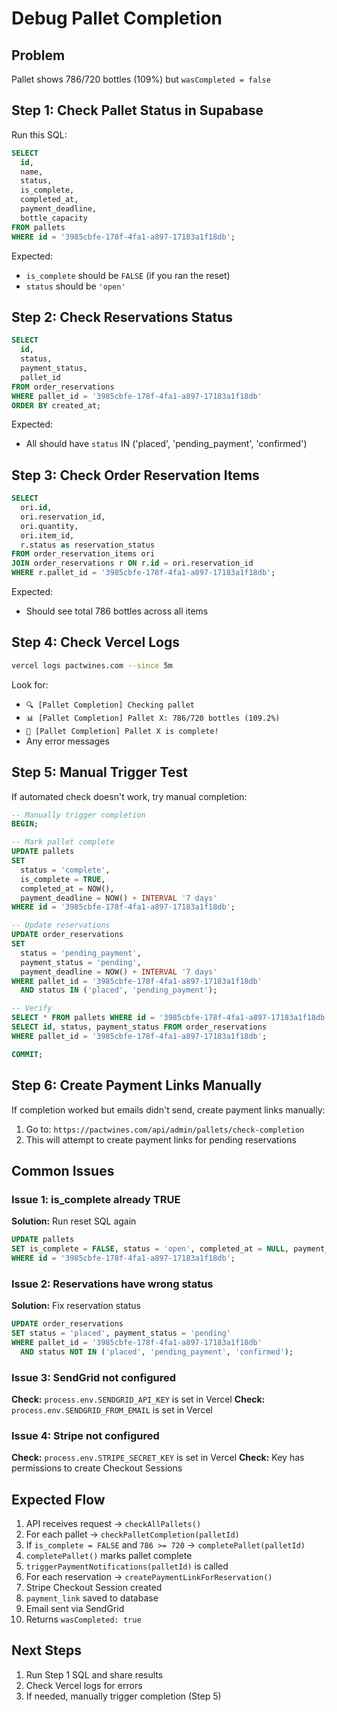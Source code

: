 # Debug Pallet Completion

## Problem

Pallet shows 786/720 bottles (109%) but `wasCompleted = false`

## Step 1: Check Pallet Status in Supabase

Run this SQL:

```sql
SELECT
  id,
  name,
  status,
  is_complete,
  completed_at,
  payment_deadline,
  bottle_capacity
FROM pallets
WHERE id = '3985cbfe-178f-4fa1-a897-17183a1f18db';
```

Expected:

- `is_complete` should be `FALSE` (if you ran the reset)
- `status` should be `'open'`

## Step 2: Check Reservations Status

```sql
SELECT
  id,
  status,
  payment_status,
  pallet_id
FROM order_reservations
WHERE pallet_id = '3985cbfe-178f-4fa1-a897-17183a1f18db'
ORDER BY created_at;
```

Expected:

- All should have `status` IN ('placed', 'pending_payment', 'confirmed')

## Step 3: Check Order Reservation Items

```sql
SELECT
  ori.id,
  ori.reservation_id,
  ori.quantity,
  ori.item_id,
  r.status as reservation_status
FROM order_reservation_items ori
JOIN order_reservations r ON r.id = ori.reservation_id
WHERE r.pallet_id = '3985cbfe-178f-4fa1-a897-17183a1f18db';
```

Expected:

- Should see total 786 bottles across all items

## Step 4: Check Vercel Logs

```bash
vercel logs pactwines.com --since 5m
```

Look for:

- `🔍 [Pallet Completion] Checking pallet`
- `📊 [Pallet Completion] Pallet X: 786/720 bottles (109.2%)`
- `🎉 [Pallet Completion] Pallet X is complete!`
- Any error messages

## Step 5: Manual Trigger Test

If automated check doesn't work, try manual completion:

```sql
-- Manually trigger completion
BEGIN;

-- Mark pallet complete
UPDATE pallets
SET
  status = 'complete',
  is_complete = TRUE,
  completed_at = NOW(),
  payment_deadline = NOW() + INTERVAL '7 days'
WHERE id = '3985cbfe-178f-4fa1-a897-17183a1f18db';

-- Update reservations
UPDATE order_reservations
SET
  status = 'pending_payment',
  payment_status = 'pending',
  payment_deadline = NOW() + INTERVAL '7 days'
WHERE pallet_id = '3985cbfe-178f-4fa1-a897-17183a1f18db'
  AND status IN ('placed', 'pending_payment');

-- Verify
SELECT * FROM pallets WHERE id = '3985cbfe-178f-4fa1-a897-17183a1f18db';
SELECT id, status, payment_status FROM order_reservations
WHERE pallet_id = '3985cbfe-178f-4fa1-a897-17183a1f18db';

COMMIT;
```

## Step 6: Create Payment Links Manually

If completion worked but emails didn't send, create payment links manually:

1. Go to: `https://pactwines.com/api/admin/pallets/check-completion`
2. This will attempt to create payment links for pending reservations

## Common Issues

### Issue 1: is_complete already TRUE

**Solution:** Run reset SQL again

```sql
UPDATE pallets
SET is_complete = FALSE, status = 'open', completed_at = NULL, payment_deadline = NULL
WHERE id = '3985cbfe-178f-4fa1-a897-17183a1f18db';
```

### Issue 2: Reservations have wrong status

**Solution:** Fix reservation status

```sql
UPDATE order_reservations
SET status = 'placed', payment_status = 'pending'
WHERE pallet_id = '3985cbfe-178f-4fa1-a897-17183a1f18db'
  AND status NOT IN ('placed', 'pending_payment', 'confirmed');
```

### Issue 3: SendGrid not configured

**Check:** `process.env.SENDGRID_API_KEY` is set in Vercel
**Check:** `process.env.SENDGRID_FROM_EMAIL` is set in Vercel

### Issue 4: Stripe not configured

**Check:** `process.env.STRIPE_SECRET_KEY` is set in Vercel
**Check:** Key has permissions to create Checkout Sessions

## Expected Flow

1. API receives request → `checkAllPallets()`
2. For each pallet → `checkPalletCompletion(palletId)`
3. If `is_complete = FALSE` and `786 >= 720` → `completePallet(palletId)`
4. `completePallet()` marks pallet complete
5. `triggerPaymentNotifications(palletId)` is called
6. For each reservation → `createPaymentLinkForReservation()`
7. Stripe Checkout Session created
8. `payment_link` saved to database
9. Email sent via SendGrid
10. Returns `wasCompleted: true`

## Next Steps

1. Run Step 1 SQL and share results
2. Check Vercel logs for errors
3. If needed, manually trigger completion (Step 5)
